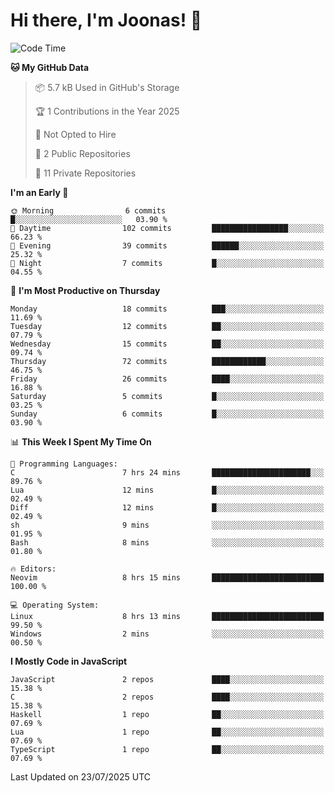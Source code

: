 <!--<a href="https://github.com/anuraghazra/github-readme-stats">
  <img align="center" height=200 src="https://readme-stats-git-main-joonas45s-projects.vercel.app/api?username=Joonas45&hide=stars&show_icons=true&theme=monokai" />
</a>
<a href="">
  <img align="center" width=300 src="https://readme-stats-git-main-joonas45s-projects.vercel.app/api/top-langs?username=Joonas45&theme=monokai&layout=compact" />
</a>-->
<!--
<a href="">
  <img align="center" height=125 width=600 src="https://readme-stats-git-main-joonas45s-projects.vercel.app/api/wakatime?username=Joonas45&theme=monokai&layout=compact" />
</a>
-->

# Hi there, I'm Joonas! :wave:


<!--START_SECTION:waka-->
![Code Time](http://img.shields.io/badge/Code%20Time-266%20hrs%2020%20mins-blue)

**🐱 My GitHub Data** 

> 📦 5.7 kB Used in GitHub's Storage 
 > 
> 🏆 1 Contributions in the Year 2025
 > 
> 🚫 Not Opted to Hire
 > 
> 📜 2 Public Repositories 
 > 
> 🔑 11 Private Repositories 
 > 
**I'm an Early 🐤** 

```text
🌞 Morning                6 commits           █░░░░░░░░░░░░░░░░░░░░░░░░   03.90 % 
🌆 Daytime                102 commits         █████████████████░░░░░░░░   66.23 % 
🌃 Evening                39 commits          ██████░░░░░░░░░░░░░░░░░░░   25.32 % 
🌙 Night                  7 commits           █░░░░░░░░░░░░░░░░░░░░░░░░   04.55 % 
```
📅 **I'm Most Productive on Thursday** 

```text
Monday                   18 commits          ███░░░░░░░░░░░░░░░░░░░░░░   11.69 % 
Tuesday                  12 commits          ██░░░░░░░░░░░░░░░░░░░░░░░   07.79 % 
Wednesday                15 commits          ██░░░░░░░░░░░░░░░░░░░░░░░   09.74 % 
Thursday                 72 commits          ████████████░░░░░░░░░░░░░   46.75 % 
Friday                   26 commits          ████░░░░░░░░░░░░░░░░░░░░░   16.88 % 
Saturday                 5 commits           █░░░░░░░░░░░░░░░░░░░░░░░░   03.25 % 
Sunday                   6 commits           █░░░░░░░░░░░░░░░░░░░░░░░░   03.90 % 
```


📊 **This Week I Spent My Time On** 

```text
💬 Programming Languages: 
C                        7 hrs 24 mins       ██████████████████████░░░   89.76 % 
Lua                      12 mins             █░░░░░░░░░░░░░░░░░░░░░░░░   02.49 % 
Diff                     12 mins             █░░░░░░░░░░░░░░░░░░░░░░░░   02.49 % 
sh                       9 mins              ░░░░░░░░░░░░░░░░░░░░░░░░░   01.95 % 
Bash                     8 mins              ░░░░░░░░░░░░░░░░░░░░░░░░░   01.80 % 

🔥 Editors: 
Neovim                   8 hrs 15 mins       █████████████████████████   100.00 % 

💻 Operating System: 
Linux                    8 hrs 13 mins       █████████████████████████   99.50 % 
Windows                  2 mins              ░░░░░░░░░░░░░░░░░░░░░░░░░   00.50 % 
```

**I Mostly Code in JavaScript** 

```text
JavaScript               2 repos             ████░░░░░░░░░░░░░░░░░░░░░   15.38 % 
C                        2 repos             ████░░░░░░░░░░░░░░░░░░░░░   15.38 % 
Haskell                  1 repo              ██░░░░░░░░░░░░░░░░░░░░░░░   07.69 % 
Lua                      1 repo              ██░░░░░░░░░░░░░░░░░░░░░░░   07.69 % 
TypeScript               1 repo              ██░░░░░░░░░░░░░░░░░░░░░░░   07.69 % 
```




 Last Updated on 23/07/2025 UTC
<!--END_SECTION:waka-->
